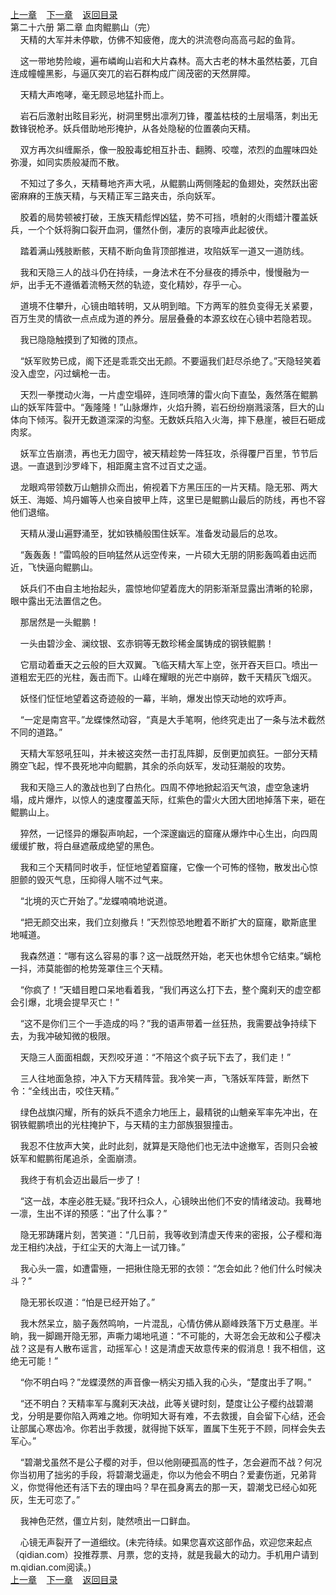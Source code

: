 
[上一章](https://github.com/xiaominghe2014/spider_book/blob/master/book/知北游/第401章.md)&nbsp;&nbsp;&nbsp;&nbsp;[下一章](https://github.com/xiaominghe2014/spider_book/blob/master/book/知北游/第403章.md)&nbsp;&nbsp;&nbsp;&nbsp;[返回目录](https://github.com/xiaominghe2014/spider_book/blob/master/book/知北游/README.md)
<br /> 第二十六册 第二章 血肉鲲鹏山（完）<br />
        天精的大军并未停歇，仿佛不知疲倦，庞大的洪流卷向高高弓起的鱼背。

    这一带地势险峻，遍布嶙峋山岩和大片森林。高大古老的林木虽然枯萎，兀自连成幢幢黑影，与逼仄突兀的岩石群构成广阔茂密的天然屏障。

    天精大声咆哮，毫无顾忌地猛扑而上。

    岩石后激射出眩目彩光，树洞里劈出凛冽刀锋，覆盖枯枝的土层塌落，刺出无数锋锐枪矛。妖兵借助地形掩护，从各处隐秘的位置袭向天精。

    双方再次纠缠厮杀，像一股股毒蛇相互扑击、翻腾、咬噬，浓烈的血腥味四处弥漫，如同实质般凝而不散。

    不知过了多久，天精蓦地齐声大吼，从鲲鹏山两侧隆起的鱼翅处，突然跃出密密麻麻的王族天精，与天精正军三路夹击，杀向妖军。

    胶着的局势顿被打破，王族天精彪悍凶猛，势不可挡，喷射的火雨蜡汁覆盖妖兵，一个个妖将胸口裂开血洞，僵然仆倒，凄厉的哀嚎声此起彼伏。

    踏着满山残肢断骸，天精不断向鱼背顶部推进，攻陷妖军一道又一道防线。

    我和天隐三人的战斗仍在持续，一身法术在不分昼夜的搏杀中，慢慢融为一炉，出手无不遵循着流畅天然的轨迹，变化精妙，存乎一心。

    道境不住攀升，心镜由暗转明，又从明到暗。下方两军的胜负变得无关紧要，百万生灵的情欲一点点成为道的养分。层层叠叠的本源玄纹在心镜中若隐若现。

    我已隐隐触摸到了知微的顶点。

    “妖军败势已成，阁下还是乖乖交出无颜。不要逼我们赶尽杀绝了。”天隐轻笑着没入虚空，闪过螭枪一击。

    天烈一拳搅动火海，一片虚空塌碎，连同喷薄的雷火向下直坠，轰然落在鲲鹏山的妖军阵营中。“轰隆隆！”山脉爆炸，火焰升腾，岩石纷纷崩溅滚落，巨大的山体向下倾泻。裂开无数道深深的沟壑。无数妖兵陷入火海，摔下悬崖，被巨石砸成肉浆。

    妖军立告崩溃，再也无力固守，被天精趁势一阵狂攻，杀得覆尸百里，节节后退。一直退到沙罗峰下，相距魔主宫不过百丈之遥。

    龙眼鸡带领数万山魈排众而出，俯视着下方黑压压的一片天精。隐无邪、两大妖王、海姬、鸠丹媚等人也亲自披甲上阵，这里已是鲲鹏山最后的防线，再也不容他们退缩。

    天精从漫山遍野涌至，犹如铁桶般围住妖军。准备发动最后的总攻。

    “轰轰轰！”雷鸣般的巨响猛然从远空传来，一片硕大无朋的阴影轰鸣着由远而近，飞快逼向鲲鹏山。

    妖兵们不由自主地抬起头，震惊地仰望着庞大的阴影渐渐显露出清晰的轮廓，眼中露出无法置信之色。

    那居然是一头鲲鹏！

    一头由碧沙金、澜纹银、玄赤铜等无数珍稀金属铸成的钢铁鲲鹏！

    它扇动着垂天之云般的巨大双翼。飞临天精大军上空，张开吞天巨口。喷出一道粗宏无匹的光柱，轰击而下。山峰在耀眼的光芒中崩碎，数千天精灰飞烟灭。

    妖怪们怔怔地望着这奇迹般的一幕，半晌，爆发出惊天动地的欢呼声。

    “一定是南宫平。”龙蝶悚然动容，“真是大手笔啊，他终究走出了一条与法术截然不同的道路。”

    天精大军怒吼狂叫，并未被这突然一击打乱阵脚，反倒更加疯狂。一部分天精腾空飞起，悍不畏死地冲向鲲鹏，其余的杀向妖军，发动狂潮般的攻势。

    我和天隐三人的激战也到了白热化。四周不停地掀起滔天气浪，虚空急速坍塌，成片爆炸，以惊人的速度覆盖天际，红紫色的雷火大团大团地掉落下来，砸在鲲鹏山上。

    猝然，一记怪异的爆裂声响起，一个深邃幽远的窟窿从爆炸中心生出，向四周缓缓扩散，将白昼遮蔽成绝望的黑色。

    我和三个天精同时收手，怔怔地望着窟窿，它像一个可怖的怪物，散发出心惊胆颤的毁灭气息，压抑得人喘不过气来。

    “北境的灭亡开始了。”龙蝶喃喃地说道。

    “把无颜交出来，我们立刻撤兵！”天烈惊恐地瞪着不断扩大的窟窿，歇斯底里地喊道。

    我森然道：“哪有这么容易的事？这一战既然开始，老天也休想令它结束。”螭枪一抖，沛莫能御的枪势笼罩住三个天精。

    “你疯了！”天蜡目瞪口呆地看着我，“我们再这么打下去，整个魔刹天的虚空都会引爆，北境会提早灭亡！”

    “这不是你们三个一手造成的吗？”我的语声带着一丝狂热，我需要战争持续下去，为我冲破知微的极限。

    天隐三人面面相觑，天烈咬牙道：“不陪这个疯子玩下去了，我们走！”

    三人往地面急掠，冲入下方天精阵营。我冷笑一声，飞落妖军阵营，断然下令：“全线出击，咬住天精。”

    绿色战旗闪耀，所有的妖兵不遗余力地压上，最精锐的山魈亲军率先冲出，在钢铁鲲鹏喷出的光柱掩护下，与天精的主力部族狠狠撞击。

    我忍不住放声大笑，此时此刻，就算是天隐他们也无法中途撤军，否则只会被妖军和鲲鹏衔尾追杀，全面崩溃。

    我终于有机会迈出最后一步了！

    “这一战，本座必胜无疑。”我环扫众人，心镜映出他们不安的情绪波动。我蓦地一凛，生出不详的预感：“出了什么事？”

    隐无邪踌躇片刻，苦笑道：“几日前，我等收到清虚天传来的密报，公子樱和海龙王相约决战，于红尘天的大海上一试刀锋。”

    我心头一震，如遭雷殛，一把揪住隐无邪的衣领：“怎会如此？他们什么时候决斗？”

    隐无邪长叹道：“怕是已经开始了。”

    我木然呆立，脑子轰然鸣响，一片混乱，心情仿佛从巅峰跌落下万丈悬崖。半晌，我一脚踢开隐无邪，声嘶力竭地吼道：“不可能的，大哥怎会无故和公子樱决战？这是有人散布谣言，动摇军心！这是清虚天故意传来的假消息！我不相信，这绝无可能！”

    “你不明白吗？”龙蝶漠然的声音像一柄尖刃插入我的心头，“楚度出手了啊。”

    “还不明白？天精率军与魔刹天决战，此等关键时刻，楚度让公子樱约战碧潮戈，分明是要你陷入两难之地。你明知大哥有难，不去救援，自会留下心结，还会让部属心寒齿冷。你若出手救援，就得抛下妖军，置属下生死于不顾，同样会失去军心。”

    “碧潮戈虽然不是公子樱的对手，但以他刚硬孤高的性子，怎会避而不战？何况你当初用了拙劣的手段，将碧潮戈逼走，你以为他会不明白？爱妻伤逝，兄弟背义，你觉得他还有活下去的理由吗？早在孤身离去的那一天，碧潮戈已经心如死灰，生无可恋了。”

    我神色茫然，僵立片刻，陡然喷出一口鲜血。

    心镜无声裂开了一道细纹。(未完待续。如果您喜欢这部作品，欢迎您来起点（qidian.com）投推荐票、月票，您的支持，就是我最大的动力。手机用户请到m.qidian.com阅读。)
  <br />
[上一章](https://github.com/xiaominghe2014/spider_book/blob/master/book/知北游/第401章.md)&nbsp;&nbsp;&nbsp;&nbsp;[下一章](https://github.com/xiaominghe2014/spider_book/blob/master/book/知北游/第403章.md)&nbsp;&nbsp;&nbsp;&nbsp;[返回目录](https://github.com/xiaominghe2014/spider_book/blob/master/book/知北游/README.md)
